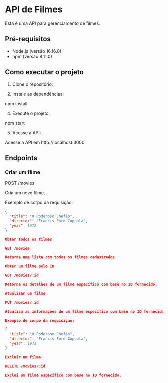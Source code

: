 # API de Filmes

Esta é uma API para gerenciamento de filmes.

## Pré-requisitos

- Node.js (versão 16.16.0)
- npm (versão 8.11.0)

## Como executar o projeto

1. Clone o repositório:


2. Instale as dependências:

npm install


4. Execute o projeto:

npm start


5. Acesse a API:

Acesse a API em http://localhost:3000


## Endpoints

### Criar um filme

POST /movies


Cria um novo filme.

Exemplo de corpo da requisição:

```json
{
  "title": "O Poderoso Chefão",
  "director": "Francis Ford Coppola",
  "year": 1972
}

Obter todos os filmes

GET /movies

Retorna uma lista com todos os filmes cadastrados.

Obter um filme pelo ID

GET /movies/:id

Retorna os detalhes de um filme específico com base no ID fornecido.

Atualizar um filme

PUT /movies/:id

Atualiza as informações de um filme específico com base no ID fornecido.

Exemplo de corpo da requisição:

{
  "title": "O Poderoso Chefão",
  "director": "Francis Ford Coppola",
  "year": 1972
}

Excluir um filme

DELETE /movies/:id

Exclui um filme específico com base no ID fornecido.



